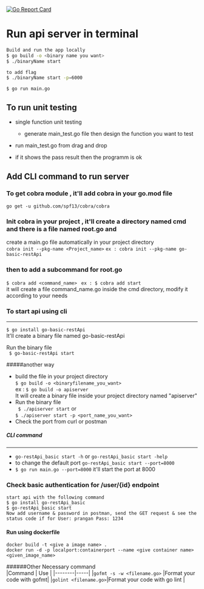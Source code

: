 
[![Go Report Card](https://goreportcard.com/badge/github.com/pranganmajumder/go-basic-restApi)](https://goreportcard.com/report/github.com/pranganmajumder/go-basic-restApi)
# Run api server in terminal
```bash
Build and run the app locally
$ go build -o <binary name you want>
$ ./binaryName start

to add flag
$ ./binaryName start -p=6000 
```

```$ go run main.go```

## To run unit testing

   * single function unit testing
        * generate main_test.go file then design the function you want to test
    
   * run main_test.go from drag and drop
   * if it shows the pass result then the programm is ok




## Add CLI command to run server

### To get cobra module , it'll add cobra in your go.mod file

```go get -u github.com/spf13/cobra/cobra```
### Init cobra in your project , it'll create a directory named cmd and there is a file named root.go and<br>
create a main.go file automatically in your project directory</br>
```cobra init --pkg-name <Project_name>```
```ex : cobra init --pkg-name go-basic-restApi```

### then to add a subcommand for root.go
```$ cobra add <command_name>```  ``` ex : $ cobra add start``` </br>
it will create a file command_name.go inside the cmd directory, modify it according to your needs


### To start api using cli
___
```$ go install go-basic-restApi``` </br>
It'll create a binary file named go-basic-restApi</br>

Run the binary file <br>
``` $ go-basic-restApi start```

#####another way</br>
 * build the file in your project directory</br>
```$ go build -o <binaryfilename_you_want>```</br>
   ex : ```$ go build -o apiserver``` </br>
It will create a binary file inside your project directory named "apiserver"
 * Run the binary file</br>
  ``` $ ./apiserver start``` or </br>
   ```$ ./apiserver start -p <port_name_you_want>```
 * Check the port from curl or postman

##### CLI command
___
* ```go-restApi_basic start -h``` or ```go-restApi_basic start -help```
* to change the default port  ```go-restApi_basic start --port=8000```
* ```$ go run main.go --port=8000``` it'll start the port at 8000





### Check basic authentication for /user/{id} endpoint
```
start api with the following command
$ go install go-restApi_basic
$ go-restApi_basic start
Now add username & password in postman, send the GET request & see the status code if for User: prangan Pass: 1234
```



#### Run using dockerfile
```bigquery
docker build -t <give a image name> .
docker run -d -p localport:containerport --name <give container name> <given_image_name> 
```

######Other Necessary command</br>
|Command | Use |
|--------|-----|
|`gofmt -s -w <filename.go>` |Format your code with gofmt|
|`golint <filename.go>`|Format your code with go lint |